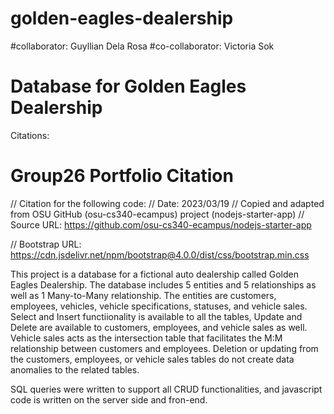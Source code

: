 # golden-eagles-dealership
#collaborator: Guyllian Dela Rosa
#co-collaborator: Victoria Sok
# Database for Golden Eagles Dealership

Citations: 

# Group26 Portfolio Citation 
// Citation for the following code:
// Date: 2023/03/19
// Copied and adapted from OSU GitHub (osu-cs340-ecampus) project (nodejs-starter-app)
// Source URL: https://github.com/osu-cs340-ecampus/nodejs-starter-app

// Bootstrap URL: https://cdn.jsdelivr.net/npm/bootstrap@4.0.0/dist/css/bootstrap.min.css

This project is a database for a fictional auto dealership called Golden Eagles Dealership. The database includes 5 entities and 5 relationships
as well as 1 Many-to-Many relationship. The entities are customers, employees, vehicles, vehicle specifications, statuses, and 
vehicle sales. Select and Insert functiionality is available to all the tables, Update and Delete are available to customers, employees, and 
vehicle sales as well. Vehicle sales acts as the intersection table that facilitates the M:M relationship between customers and employees. Deletion 
or updating from the customers, employees, or vehicle sales tables do not create data anomalies to the related tables. 

SQL queries were written to support all CRUD functionalities, and javascript code is written on the server side and fron-end. 

